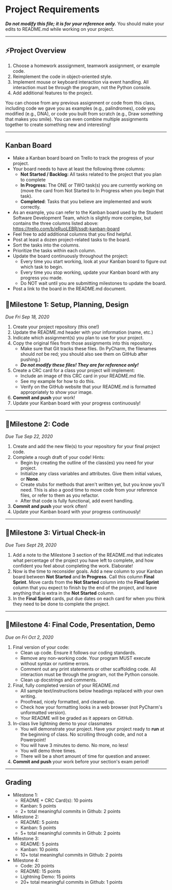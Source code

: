 # Project Requirements
**_Do not modify this file; it is for your reference only._** 
You should make your edits to README.md while working on your project.

---

## ⚡️Project Overview

1. Choose a homework asssignment, teamwork assignment, or example code.
2. Reimplement the code in object-oriented style.
3. Implement mouse or keyboard interaction via event handling. All interaction must be through the program, not the Python console.
4. Add additional features to the project.

You can choose from any previous assignment or code from this class, 
including code we gave you as examples (e.g., palindromes), 
code you modified (e.g., DNA), or code you built from scratch 
(e.g., Draw something that makes you smile). You can even combine multiple
assignments together to create something new and interesting!

---

## Kanban Board
- Make a Kanban board board on Trello to track the progress of your project.
- Your board needs to have at least the following three columns:
    - **Not Started / Backlog:** All tasks related to the project that you plan to complete
    - **In Progress:** The ONE or TWO task(s) you are currently working on (move the card from Not Started to In Progress when you begin that task).
    - **Completed**: Tasks that you believe are implemented and work correctly.
- As an example, you can refer to the Kanban board used by the Student Software Development Team, which is slightly more complex, but contains the three columns listed above: https://trello.com/b/eRuoLEBR/ssdt-kanban-board
- Feel free to add additional columns that you find helpful.
- Post at least a dozen project-related tasks to the board.
- Sort the tasks into the columns.
- Prioritize the tasks within each column.
- Update the board continuously throughout the project: 
    - Every time you start working, look at your Kanban board to figure out which task to begin. 
    - Every time you stop working, update your Kanban board with any progress you made. 
    - Do NOT wait until you are submitting milestones to update the board. 
- Post a link to the board in the README.md document.

## 📌Milestone 1: Setup, Planning, Design
*Due Fri Sep 18, 2020*

1. Create your project repository (this one!) 
2. Update the README.md header with your information (name, etc.)
3. Indicate which assignment(s) you plan to use for your project.
4. Copy the original files from those assignments into this repository.
    - Make sure that Git tracks these files. (In PyCharm, the filenames should *not* be red; you should also see them on GitHub after pushing.)
    - _**Do not modify these files! They are for reference only!**_
5. Create a CRC card for a class your project will implement:
    - Include an image of this CRC card in your README.md file.
    - See my example for how to do this.
    - Verify on the GitHub website that your README.md is formatted appropriately to show your image.
6. **Commit and push** your work!
7. Update your Kanban board with your progress continuously! 


---

## 📌Milestone 2: Code
*Due Tue Sep 22, 2020*

1. Create and add the new file(s) to your repository for your final project code.
2. Complete a rough draft of your code! Hints:
    - Begin by creating the outline of the class(es) you need for your project.
    - Initialize any class variables and attributes. Give them initial values, or **None**.
    - Create stubs for methods that aren't written yet, but you know you'll need. This is also a good time to move code from your reference files, or refer to them as you refactor.
    - After that code is fully functional, add event handling.
3. **Commit and push** your work often!
4. Update your Kanban board with your progress continuously! 

---

## 📌Milestone 3: Virtual Check-in
*Due Tues Sept 29, 2020*

1. Add a note to the Milestone 3 section of the README.md that indicates what percentage of the project you have left to complete, and how confident you feel about completing the work. Elaborate!
2. Now is the time to reconsider goals. Add a new column to your Kanban board between **Not Started** and **In Progress**. Call this column **Final Sprint**. Move cards from the **Not Started** column into the **Final Sprint** column that you expect to finish by the end of the project, and leave anything that is extra in the **Not Started** column. 
3. In the **Final Sprint** cards, put due dates on each card for when you think they need to be done to complete the project. 

---

## 📌Milestone 4: Final Code, Presentation, Demo
*Due on Fri Oct 2, 2020*

1. Final version of your code:
    - Clean up code. Ensure it follows our coding standards.
    - Remove any non-working code. Your program MUST execute without syntax or runtime errors.
    - Comment out any print statements or other scaffolding code. All interaction must be through the program, not the Python console.
    - Clean up docstrings and comments.
2. Final, fully completed version of your README.md
    - All sample text/instructions below headings replaced with your own writing.
    - Proofread, nicely formatted, and cleaned up.
    - Check how your formatting looks in a web browser (not PyCharm's unformatted version).
    - Your README will be graded as it appears on GitHub.
3. In-class live lightning demo to your classmates
    - You will demonstrate your project. Have your project ready to **run** at the beginning of class. No scrolling through code, and not a Powerpoint! 
    - You will have 3 minutes to demo. No more, no less!
    - You will demo three times.
    - There will be a short amount of time for question and answer.
4. **Commit and push** your work before your section's exam period!

---
## Grading
- Milestone 1:
  - README + CRC Card(s): 10 points
  - Kanban: 5 points
  - 2+ total meaningful commits in Github: 2 points
- Milestone 2: 
  - README: 5 points
  - Kanban: 5 points
  - 5+ total meaningful commits in Github: 2 points
- Milestone 3: 
  - README: 5 points
  - Kanban: 10 points
  - 10+ total meaningful commits in Github: 2 points
- Milestone 4:
  - Code: 20 points
  - README: 15 points
  - Lightning Demo: 15 points 
  - 20+ total meaningful commits in Github: 1 points

